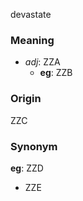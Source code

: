 devastate
### Meaning
+ _adj_: ZZA
	+ __eg__: ZZB

### Origin

ZZC

### Synonym

__eg__: ZZD

+ ZZE


